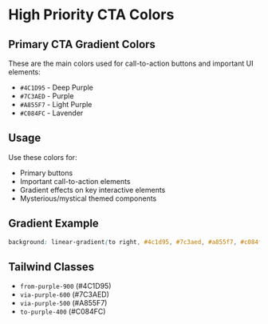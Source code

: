 # High Priority CTA Colors

## Primary CTA Gradient Colors

These are the main colors used for call-to-action buttons and important UI elements:

-   `#4C1D95` - Deep Purple
-   `#7C3AED` - Purple
-   `#A855F7` - Light Purple
-   `#C084FC` - Lavender

## Usage

Use these colors for:

-   Primary buttons
-   Important call-to-action elements
-   Gradient effects on key interactive elements
-   Mysterious/mystical themed components

## Gradient Example

```css
background: linear-gradient(to right, #4c1d95, #7c3aed, #a855f7, #c084fc);
```

## Tailwind Classes

-   `from-purple-900` (#4C1D95)
-   `via-purple-600` (#7C3AED)
-   `via-purple-500` (#A855F7)
-   `to-purple-400` (#C084FC)
